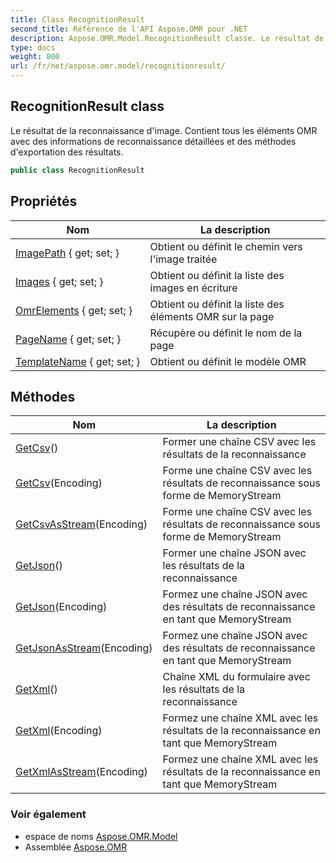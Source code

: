 ```yaml
---
title: Class RecognitionResult
second_title: Référence de l'API Aspose.OMR pour .NET
description: Aspose.OMR.Model.RecognitionResult classe. Le résultat de la reconnaissance dimage. Contient tous les éléments OMR avec des informations de reconnaissance détaillées et des méthodes dexportation des résultats.
type: docs
weight: 800
url: /fr/net/aspose.omr.model/recognitionresult/
---
```

## RecognitionResult class

Le résultat de la reconnaissance d'image. Contient tous les éléments OMR avec des informations de reconnaissance détaillées et des méthodes d'exportation des résultats.

```csharp
public class RecognitionResult
```

## Propriétés

| Nom | La description |
| --- | --- |
| [ImagePath](../../aspose.omr.model/recognitionresult/imagepath/) { get; set; } | Obtient ou définit le chemin vers l'image traitée |
| [Images](../../aspose.omr.model/recognitionresult/images/) { get; set; } | Obtient ou définit la liste des images en écriture |
| [OmrElements](../../aspose.omr.model/recognitionresult/omrelements/) { get; set; } | Obtient ou définit la liste des éléments OMR sur la page |
| [PageName](../../aspose.omr.model/recognitionresult/pagename/) { get; set; } | Récupère ou définit le nom de la page |
| [TemplateName](../../aspose.omr.model/recognitionresult/templatename/) { get; set; } | Obtient ou définit le modèle OMR |

## Méthodes

| Nom | La description |
| --- | --- |
| [GetCsv](../../aspose.omr.model/recognitionresult/getcsv/#getcsv_1)() | Former une chaîne CSV avec les résultats de la reconnaissance |
| [GetCsv](../../aspose.omr.model/recognitionresult/getcsv/#getcsv)(Encoding) | Forme une chaîne CSV avec les résultats de reconnaissance sous forme de MemoryStream |
| [GetCsvAsStream](../../aspose.omr.model/recognitionresult/getcsvasstream/)(Encoding) | Forme une chaîne CSV avec les résultats de reconnaissance sous forme de MemoryStream |
| [GetJson](../../aspose.omr.model/recognitionresult/getjson/#getjson_1)() | Former une chaîne JSON avec les résultats de la reconnaissance |
| [GetJson](../../aspose.omr.model/recognitionresult/getjson/#getjson)(Encoding) | Formez une chaîne JSON avec des résultats de reconnaissance en tant que MemoryStream |
| [GetJsonAsStream](../../aspose.omr.model/recognitionresult/getjsonasstream/)(Encoding) | Formez une chaîne JSON avec des résultats de reconnaissance en tant que MemoryStream |
| [GetXml](../../aspose.omr.model/recognitionresult/getxml/#getxml_1)() | Chaîne XML du formulaire avec les résultats de la reconnaissance |
| [GetXml](../../aspose.omr.model/recognitionresult/getxml/#getxml)(Encoding) | Formez une chaîne XML avec les résultats de la reconnaissance en tant que MemoryStream |
| [GetXmlAsStream](../../aspose.omr.model/recognitionresult/getxmlasstream/)(Encoding) | Formez une chaîne XML avec les résultats de la reconnaissance en tant que MemoryStream |

### Voir également

* espace de noms [Aspose.OMR.Model](../../aspose.omr.model/)
* Assemblée [Aspose.OMR](../../)


